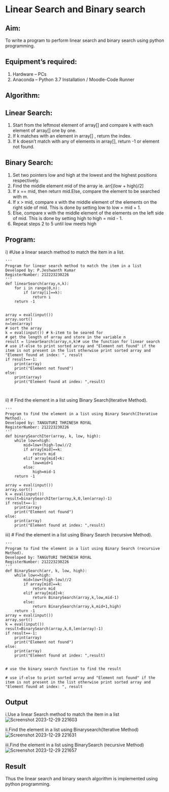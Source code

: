 # Linear Search and Binary search
## Aim:
To write a program to perform linear search and binary search using python programming.
## Equipment’s required:
1.	Hardware – PCs
2.	Anaconda – Python 3.7 Installation / Moodle-Code Runner
## Algorithm:
## Linear Search:
1.	Start from the leftmost element of array[] and compare k with each element of array[] one by one.
2.	If k matches with an element in array[] , return the index.
3.	If k doesn’t match with any of elements in array[], return -1 or element not found.
## Binary Search:
1.	Set two pointers low and high at the lowest and the highest positions respectively.
2.	Find the middle element mid of the array ie. arr[(low + high)/2]
3.	If x == mid, then return mid.Else, compare the element to be searched with m.
4.	If x > mid, compare x with the middle element of the elements on the right side of mid. This is done by setting low to low = mid + 1.
5.	Else, compare x with the middle element of the elements on the left side of mid. This is done by setting high to high = mid - 1.
6.	Repeat steps 2 to 5 until low meets high
## Program:
i)	#Use a linear search method to match the item in a list.
```
''' 
Program for linear search method to match the item in a list
Developed by: P.Jeshwanth Kumar
RegisterNumber: 212223230226
'''
def linearSearch(array,n,k):
    for i in range(0,n):
        if (array[i]==k):
            return i
    return -1
    
    
array = eval(input())
array.sort()
n=len(array)
# sort the array
k = eval(input()) # k-item to be seared for
# get the length of array and store in the variable n
result = linearSearch(array,n,k)# use the function for linear search
# use if-else to print sorted array and "Element not found" if the item is not present in the list otherwise print sorted array and "Element found at index: ", result
if result==-1:
    print(array)
    print("Element not found")
else:
    print(array)
    print("Element found at index: ",result)



```
ii)	# Find the element in a list using Binary Search(Iterative Method).
```
''' 
Program to find the element in a list using Binary Search(Iterative Method)..
Developed by: TANGUTURI THRINESH ROYAL
RegisterNumber: 212223230226
'''
def binarySearchIter(array, k, low, high):
    while low<=high:
        mid=low+(high-low)//2
        if array[mid]==k:
            return mid
        elif array[mid]<k:
            low=mid+1
        else:
            high=mid-1
    return -1        
    
array = eval(input())
array.sort()
k = eval(input())
result=binarySearchIter(array,k,0,len(array)-1)
if result==-1:
    print(array)
    print("Element not found")
else:
    print(array)
    print("Element found at index: ",result)
```
iii)	# Find the element in a list using Binary Search (recursive Method).
```
''' 
Program to find the element in a list using Binary Search (recursive Method).
Developed by: TANGUTURI THRINESH ROYAL
RegisterNumber: 212223230226
'''
def BinarySearch(arr, k, low, high):
    while low<=high:
        mid=low+(high-low)//2
        if array[mid]==k:
            return mid
        elif array[mid]>k:
            return BinarySearch(array,k,low,mid-1)
        else:
            return BinarySearch(array,k,mid+1,high)
    return -1
array = eval(input())
array.sort()
k = eval(input()) 
result=BinarySearch(array,k,0,len(array)-1)
if result==-1:
    print(array)
    print("Element not found")
else:
    print(array)
    print("Element found at index: ",result)
    

# use the binary search function to find the result

# use if-else to print sorted array and "Element not found" if the item is not present in the list otherwise print sorted array and "Element found at index: ", result

```
## Output
i.Use a linear Search method to match the item in a list
![Screenshot 2023-12-29 221603](https://github.com/Thrineshroyal/Search-Algorithm/assets/145741928/d1505c24-3092-43b0-8f1b-597e59affed7)

ii.Find the element in a list using Binarysearch(Iterative Method)
![Screenshot 2023-12-29 221631](https://github.com/Thrineshroyal/Search-Algorithm/assets/145741928/323b8d78-af21-49f1-82ee-7820f36fcfd0)

iii.Find the element in a list using BinarySearch (recursive Method)
![Screenshot 2023-12-29 221657](https://github.com/Thrineshroyal/Search-Algorithm/assets/145741928/18858247-5fb2-4063-a14b-bb1a1e9731cd)

## Result
Thus the linear search and binary search algorithm is implemented using python programming.
